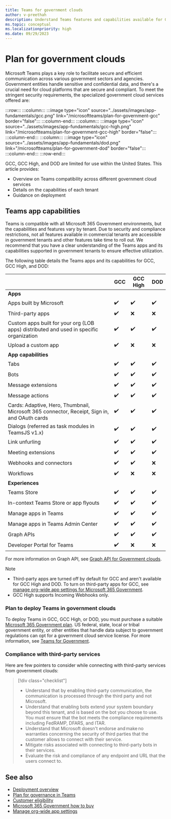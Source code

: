 ```yaml
---
title: Teams for government clouds
author: v-preethah
description: Understand Teams features and capabilities available for Government Community Cloud (GCC), GCC High, and Department of Defense (DOD) environments. Get an overview on how to deploy Teams in government clouds.
ms.topic: conceptual
ms.localizationpriority: high
ms.date: 09/29/2023
---
```


# Plan for government clouds

Microsoft Teams plays a key role to facilitate secure and efficient communication across various government sectors and agencies. Government entities handle sensitive and confidential data, and there's a crucial need for cloud platforms that are secure and compliant. To meet the stringent security requirements, the specialized government cloud services offered are:

:::row:::
   :::column:::
      :::image type="icon" source="../assets/images/app-fundamentals/gcc.png" link="/microsoftteams/plan-for-government-gcc" border="false":::
   :::column-end:::
   :::column:::
      :::image type="icon" source="../assets/images/app-fundamentals/gcc-high.png" link="/microsoftteams/plan-for-government-gcc-high" border="false":::
   :::column-end:::
   :::column:::
      :::image type="icon" source="../assets/images/app-fundamentals/dod.png" link="/microsoftteams/plan-for-government-dod" border="false":::
   :::column-end:::
:::row-end:::

GCC, GCC High, and DOD are limited for use within the United States. This article provides:

* Overview on Teams compatibility across different government cloud services
* Details on the capabilities of each tenant
* Guidance on deployment

## Teams app capabilities

Teams is compatible with all Microsoft 365 Government environments, but the capabilities and features vary by tenant. Due to security and compliance restrictions, not all features available in commercial tenants are accessible in government tenants and other features take time to roll out. We recommend that you have a clear understanding of the Teams apps and its capabilities supported in government tenants to ensure effective utilization.

The following table details the Teams apps and its capabilities for GCC, GCC High, and DOD:

| &nbsp; | GCC | GCC High | DOD |
|-------------|---------|---|---|
| **Apps** | &nbsp; | &nbsp; | &nbsp; |
| Apps built by Microsoft | ✔️ | ✔️ | ✔️ |
| Third-party apps | ✔️ | ❌ | ❌ |
| Custom apps built for your org (LOB apps) distributed and used in specific organization | ✔️ | ✔️ | ✔️ |
| Upload a custom app | ✔️ | ❌ | ❌ |
| **App capabilities** | &nbsp; | &nbsp; | &nbsp; |
| Tabs | ✔️ | ✔️ | ✔️ |
| Bots | ✔️ | ✔️ | ✔️ |
| Message extensions | ✔️ | ✔️ | ✔️ |
| Message actions | ✔️ | ✔️ | ✔️ |
| Cards: Adaptive, Hero, Thumbnail, Microsoft 365 connector, Receipt, Sign in, and OAuth cards | ✔️ | ✔️ | ✔️ |
| Dialogs (referred as task modules in TeamsJS v1.x) | ✔️ | ✔️ | ✔️ |
| Link unfurling | ✔️ | ✔️ | ✔️ |
| Meeting extensions | ✔️ | ✔️ | ✔️ |
| Webhooks and connectors | ✔️ | ✔️ | ❌ |
| Workflows| ✔️ | ❌ | ❌ |
| **Experiences** | &nbsp; | &nbsp; | &nbsp; |
| Teams Store | ✔️ | ✔️ | ✔️ |
| In-context Teams Store or app flyouts | ✔️ | ✔️ | ✔️ |
| Manage apps in Teams | ✔️ | ✔️ | ✔️ |
| Manage apps in Teams Admin Center | ✔️ | ✔️ | ✔️ |
| Graph APIs | ✔️ | ✔️ | ✔️ |
| Developer Portal for Teams | ✔️ | ❌ | ❌ |

For more information on Graph API, see [Graph API for Government clouds](/graph/teamwork-national-cloud-differences).

> [!NOTE]
>
> * Third-party apps are turned off by default for GCC and aren't available for GCC High and DOD. To turn on third-party apps for GCC, see [manage org-wide app settings for Microsoft 365 Government](/microsoftteams/manage-apps).
> * GCC High supports Incoming Webhooks only.

### Plan to deploy Teams in government clouds

To deploy Teams in GCC, GCC High, or DOD, you must purchase a suitable [Microsoft 365 Government plan](https://products.office.com/government/compare-office-365-government-plans). US federal, state, local or tribal government entity, or other entities that handle data subject to government regulations can opt for a government cloud service license. For more information, see [Teams for Government](/microsoftteams/expand-teams-across-your-org/teams-for-government-landing-page).

### Compliance with third-party services

Here are few pointers to consider while connecting with third-party services from government clouds:

> [!div class="checklist"]
>
> * Understand that by enabling third-party communication, the communication is processed through the third party and not Microsoft.
> * Understand that enabling bots extend your system boundary beyond this tenant, and is based on the bot you choose to use. You must ensure that the bot meets the compliance requirements including FedRAMP, DFARS, and ITAR.
> * Understand that Microsoft doesn't endorse and make no warranties concerning the security of third parties that the customer allows to connect with their service.
> * Mitigate risks associated with connecting to third-party bots in their services.
> * Evaluate the risk and compliance of any endpoint and URL that the users connect to.

## See also

* [Deployment overview](/microsoftteams/deploy-overview)
* [Plan for governance in Teams](/microsoftteams/plan-teams-governance)
* [Customer eligibility](/office365/servicedescriptions/office-365-platform-service-description/office-365-us-government/office-365-us-government)
* [Microsoft 365 Government how to buy](/office365/servicedescriptions/office-365-platform-service-description/office-365-us-government/microsoft-365-government-how-to-buy)
* [Manage org-wide app settings](/microsoftteams/manage-apps)
